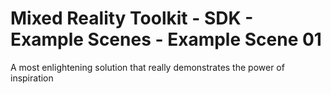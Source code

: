 # Mixed Reality Toolkit - SDK - Example Scenes - Example Scene 01

A most enlightening solution that really demonstrates the power of inspiration 